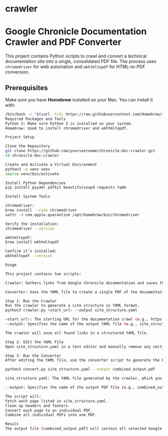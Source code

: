 # crawler

# Google Chronicle Documentation Crawler and PDF Converter

This project contains Python scripts to crawl and convert a technical documentation site into a single, consolidated PDF file. The process uses `chromedriver` for web automation and `wkhtmltopdf` for HTML-to-PDF conversion. 

## Prerequisites

Make sure you have **Homebrew** installed on your Mac. You can install it with:
```bash
/bin/bash -c "$(curl -fsSL https://raw.githubusercontent.com/Homebrew/install/HEAD/install.sh)"
Required Packages and Tools
Python 3: Make sure Python 3 is installed on your system.
Homebrew: Used to install chromedriver and wkhtmltopdf.

Project Setup

Clone the Repository
git clone https://github.com/yourusername/chronicle-doc-crawler.git
cd chronicle-doc-crawler

Create and Activate a Virtual Environment
python3 -m venv venv
source venv/bin/activate

Install Python Dependencies
pip install pyyaml pdfkit beautifulsoup4 requests tqdm

Install System Tools

chromedriver:
brew install --cask chromedriver
xattr -d com.apple.quarantine /opt/homebrew/bin/chromedriver

Verify the installation:
chromedriver --version

wkhtmltopdf:
brew install wkhtmltopdf

Confirm it’s installed:
wkhtmltopdf --version

Usage

This project contains two scripts:

Crawler: Gathers links from Google Chronicle documentation and saves them to a YAML file.

Converter: Uses the YAML file to create a single PDF of the documentation.

Step 1: Run the Crawler
Run the crawler to generate a site structure in YAML format.
python3 crawler.py <start_url> --output site_structure.yaml

<start_url>: The starting URL for the documentation crawl (e.g., https://cloud.google.com/chronicle/docs/secops/secops-overview).
--output: Specifies the name of the output YAML file (e.g., site_structure.yaml).

The crawler will save all found links in a structured YAML file.

Step 2: Edit the YAML File
Open site_structure.yaml in a text editor and manually remove any sections or links that you do not want included in the final PDF.

Step 3: Run the Converter
After editing the YAML file, use the converter script to generate the PDF.

python3 convert.py site_structure.yaml --output combined_output.pdf

site_structure.yaml: The YAML file generated by the crawler, which you edited.

--output: Specifies the name of the output PDF file (e.g., combined_output.pdf).

The script will:
Fetch each page listed in site_structure.yaml.
Clean up headers and footers.
Convert each page to an individual PDF.
Combine all individual PDFs into one PDF.

Result
The output file (combined_output.pdf) will contain all selected Google Chronicle documentation pages in a single, formatted PDF.
